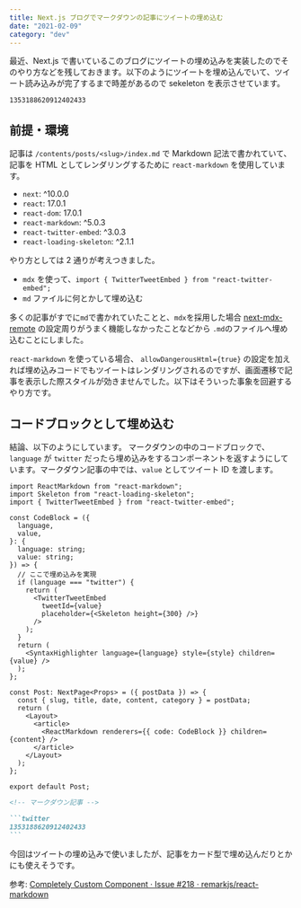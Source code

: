 ```yaml
---
title: Next.js ブログでマークダウンの記事にツイートの埋め込む
date: "2021-02-09"
category: "dev"
---
```


最近、Next.js で書いているこのブログにツイートの埋め込みを実装したのでそのやり方などを残しておきます。以下のようにツイートを埋め込んでいて、ツイート読み込みが完了するまで時差があるので sekeleton を表示させています。

```twitter
1353188620912402433
```

## 前提・環境

記事は `/contents/posts/<slug>/index.md` で Markdown 記法で書かれていて、記事を HTML としてレンダリングするために `react-markdown` を使用しています。

- `next`: ^10.0.0
- `react`: 17.0.1
- `react-dom`: 17.0.1
- `react-markdown`: ^5.0.3
- `react-twitter-embed`: ^3.0.3
- `react-loading-skeleton`: ^2.1.1

やり方としては 2 通りが考えつきました。

- `mdx` を使って、`import { TwitterTweetEmbed } from "react-twitter-embed";`
- `md` ファイルに何とかして埋め込む

多くの記事がすでに`md`で書かれていたことと、`mdx`を採用した場合 [next-mdx-remote](https://github.com/hashicorp/next-mdx-remote) の設定周りがうまく機能しなかったことなどから `.md`のファイルへ埋め込むことにしました。

`react-markdown` を使っている場合、 `allowDangerousHtml={true}` の設定を加えれば埋め込みコードでもツイートはレンダリングされるのですが、画面遷移で記事を表示した際スタイルが効きませんでした。以下はそういった事象を回避するやり方です。

## コードブロックとして埋め込む

結論、以下のようにしています。
マークダウンの中のコードブロックで、`language` が `twitter` だったら埋め込みをするコンポーネントを返すようにしています。マークダウン記事の中では、`value` としてツイート ID を渡します。

```tsx
import ReactMarkdown from "react-markdown";
import Skeleton from "react-loading-skeleton";
import { TwitterTweetEmbed } from "react-twitter-embed";

const CodeBlock = ({
  language,
  value,
}: {
  language: string;
  value: string;
}) => {
  // ここで埋め込みを実現
  if (language === "twitter") {
    return (
      <TwitterTweetEmbed
        tweetId={value}
        placeholder={<Skeleton height={300} />}
      />
    );
  }
  return (
    <SyntaxHighlighter language={language} style={style} children={value} />
  );
};

const Post: NextPage<Props> = ({ postData }) => {
  const { slug, title, date, content, category } = postData;
  return (
    <Layout>
      <article>
        <ReactMarkdown renderers={{ code: CodeBlock }} children={content} />
      </article>
    </Layout>
  );
};

export default Post;
```

````md
<!-- マークダウン記事 -->

```twitter
1353188620912402433
```
````

今回はツイートの埋め込みで使いましたが、記事をカード型で埋め込んだりとかにも使えそうです。

参考: [Completely Custom Component · Issue #218 · remarkjs/react-markdown](https://github.com/remarkjs/react-markdown/issues/218#issuecomment-538083943)
